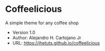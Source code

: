 # Coffeelicious
A simple theme for any coffee shop

* Version 1.0
* Author: Alejandro H. Cartojano Jr
* URL: https://jhetuts.github.io/coffeelicious
